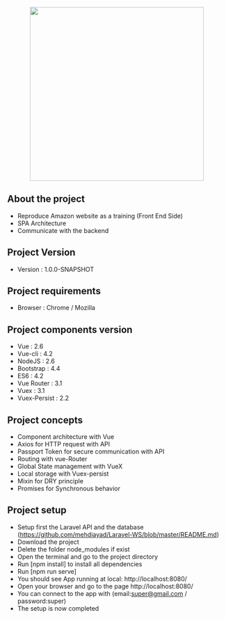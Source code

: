 <p align="center"><img src="https://upload.wikimedia.org/wikipedia/commons/9/95/Vue.js_Logo_2.svg" width="400"></p>

## About the project

- Reproduce Amazon website as a training (Front End Side)
- SPA Architecture
- Communicate with the backend

## Project Version

- Version : 1.0.0-SNAPSHOT

## Project requirements

- Browser : Chrome / Mozilla

## Project components version

- Vue : 2.6
- Vue-cli : 4.2
- NodeJS : 2.6
- Bootstrap : 4.4
- ES6 : 4.2
- Vue Router : 3.1
- Vuex : 3.1
- Vuex-Persist : 2.2

## Project concepts

- Component architecture with Vue
- Axios for HTTP request with API
- Passport Token for secure communication with API
- Routing with vue-Router
- Global State management with VueX
- Local storage with Vuex-persist
- Mixin for DRY principle
- Promises for Synchronous behavior

## Project setup

- Setup first the  Laravel API and the database (https://github.com/mehdiayad/Laravel-WS/blob/master/README.md)
- Download the project
- Delete the folder node_modules if exist
- Open the terminal and go to the project directory
- Run [npm install] to install all dependencies
- Run [npm run serve]
- You should see App running at local: http://localhost:8080/ 
- Open your browser and go to the page http://localhost:8080/
- You can connect to the app with (email:super@gmail.com / password:super)
- The setup is now completed
